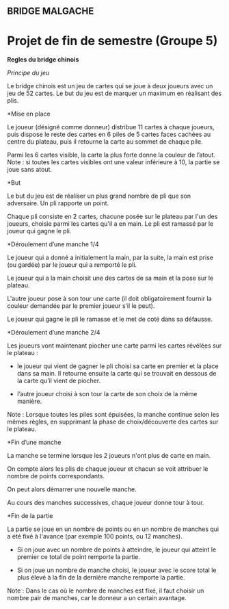 ## BRIDGE MALGACHE
# Projet de fin de semestre (Groupe 5)

**Regles du bridge chinois**

*Principe du jeu*

Le bridge chinois est un jeu de cartes qui se joue à deux joueurs avec un jeu de 52 cartes.
Le but du jeu est de marquer un maximum en réalisant des plis.

*Mise en place

Le joueur (désigné comme donneur) distribue 11 cartes à chaque joueurs, puis dispose le reste des cartes en 6 piles de 5 cartes faces cachées au centre du plateau, puis il retourne la carte au sommet de chaque pile.

Parmi les 6 cartes visible, la carte la plus forte donne la couleur de l’atout.
Note : si toutes les cartes visibles ont une valeur inférieure à 10, la partie se joue sans atout.

*But 

Le but du jeu est de réaliser un plus grand nombre de pli que son adversaire. Un pli rapporte un point.

Chaque pli consiste en 2 cartes, chacune posée sur le plateau par l'un des joueurs, choisie parmi les cartes qu'il a en main. Le pli est ramassé par le joueur qui gagne le pli.
 

*Déroulement d’une manche 1/4

Le joueur qui a donné a initialement la main, par la suite, la main est prise (ou gardée) par le joueur qui a remporté le pli.

 Le joueur qui a la main choisit une des cartes de sa main et la pose sur le plateau. 
 
L'autre joueur pose à son tour une carte (il doit obligatoirement fournir la couleur demandée par le premier joueur s’il le peut).

Le joueur qui gagne le pli le ramasse et le met de coté dans sa défausse. 

*Déroulement d’une manche 2/4
 
Les joueurs vont maintenant piocher une carte parmi les cartes révélées sur le plateau :
- le joueur qui vient de gagner le pli choisi sa carte en premier et la place dans sa main. Il retourne ensuite la carte qui se trouvait en dessous de la carte qu’il vient de piocher.

- l’autre joueur choisi à son tour la carte de son choix de la même manière.
 
Note : Lorsque toutes les piles sont épuisées, la manche continue selon les mêmes règles, en supprimant la phase de choix/découverte des cartes sur le plateau.

*Fin d’une manche

La manche se termine lorsque les 2 joueurs n'ont plus de carte en main.
 
On compte alors les plis de chaque joueur et chacun se voit attribuer le nombre de points correspondants.
 
On peut alors démarrer une nouvelle manche.
 
Au cours des manches successives, chaque joueur donne tour à tour.

*Fin de la partie
  
La partie se joue en un nombre de points ou en un nombre de manches qui a été fixé à l'avance (par exemple 100 points, ou 12 manches). 
 
* Si on joue avec un nombre de points à atteindre, le joueur qui atteint le premier ce total de point remporte la partie.
 
* Si on joue un nombre de manche choisi, le joueur avec le score total le plus élevé à la fin de la dernière manche remporte la partie.
 
Note : Dans le cas où le nombre de manches est fixé, il faut choisir un nombre pair de manches, car le donneur a un certain avantage. 
